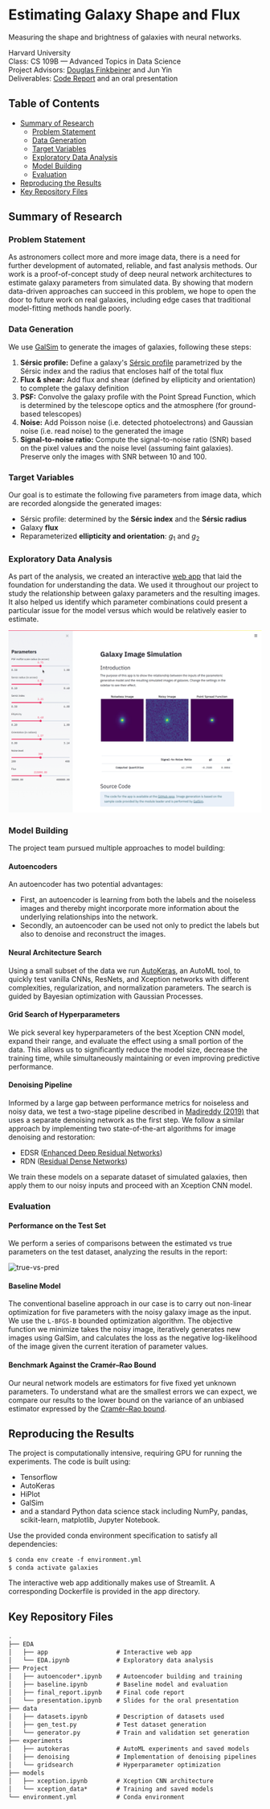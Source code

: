 # Estimating Galaxy Shape and Flux
Measuring the shape and brightness of galaxies with neural networks.

Harvard University<br>Class: CS 109B — Advanced Topics in Data Science<br>Project Advisors: [Douglas Finkbeiner](https://scholar.google.com/citations?hl=en&user=boVy0Y0AAAAJ) and Jun Yin<br>Deliverables: [Code Report](https://nbviewer.jupyter.org/github/dvukolov/measure-galaxies/raw/master/Project/final_report.ipynb) and an oral presentation

Table of Contents
-----------------

* [Summary of Research](#summary-of-research)
   * [Problem Statement](#problem-statement)
   * [Data Generation](#data-generation)
   * [Target Variables](#target-variables)
   * [Exploratory Data Analysis](#exploratory-data-analysis)
   * [Model Building](#model-building)
   * [Evaluation](#evaluation)
* [Reproducing the Results](#reproducing-the-results)
* [Key Repository Files](#key-repository-files)

## Summary of Research

### Problem Statement

As astronomers collect more and more image data, there is a need for further development of automated, reliable, and fast analysis methods. Our work is a proof-of-concept study of deep neural network architectures to estimate galaxy parameters from simulated data. By showing that modern data-driven approaches can succeed in this problem, we hope to open the door to future work on real galaxies, including edge cases that traditional model-fitting methods handle poorly.

### Data Generation

We use [GalSim](https://github.com/GalSim-developers/GalSim) to generate the images of galaxies, following these steps:

1. **Sérsic profile:** Define a galaxy's [Sérsic profile](https://en.wikipedia.org/wiki/Sersic_profile) parametrized by the Sérsic index and the radius that encloses half of the total flux
2. **Flux & shear:** Add flux and shear (defined by ellipticity and orientation) to complete the galaxy definition
3. **PSF:** Convolve the galaxy profile with the Point Spread Function, which is determined by the telescope optics and the atmosphere (for ground-based telescopes)
4. **Noise:** Add Poisson noise (i.e. detected photoelectrons) and Gaussian noise (i.e. read noise) to the generated the image
5. **Signal-to-noise ratio:** Compute the signal-to-noise ratio (SNR) based on the pixel values and the noise level (assuming faint galaxies). Preserve only the images with SNR between 10 and 100.
### Target Variables

Our goal is to estimate the following five parameters from image data, which are recorded alongside the generated images:

- Sérsic profile: determined by the **Sérsic index** and the **Sérsic radius**
- Galaxy **flux**
- Reparameterized **ellipticity and orientation**: $g_1$ and $g_2$

### Exploratory Data Analysis

As part of the analysis, we created an interactive [web app](https://measure-galaxies.herokuapp.com/) that laid the foundation for understanding the data. We used it throughout our project to study the relationship between galaxy parameters and the resulting images. It also helped us identify which parameter combinations could present a particular issue for the model versus which would be relatively easier to estimate.

![screencast](Project/graphs/screencast.gif)

### Model Building

The project team pursued multiple approaches to model building:

#### Autoencoders

An autoencoder has two potential advantages:

- First, an autoencoder is learning from both the labels and the noiseless images and thereby might incorporate more information about the underlying relationships into the network.
- Secondly, an autoencoder can be used not only to predict the labels but also to denoise and reconstruct the images.

#### Neural Architecture Search

Using a small subset of the data we run [AutoKeras](https://autokeras.com/), an AutoML tool, to quickly test vanilla CNNs, ResNets, and Xception networks with different complexities, regularization, and normalization parameters. The search is guided by Bayesian optimization with Gaussian Processes.

#### Grid Search of Hyperparameters
We pick several key hyperparameters of the best Xception CNN model, expand their range, and evaluate the effect using a small portion of the data. This allows us to significantly reduce the model size, decrease the training time, while simultaneously maintaining or even improving predictive performance.

#### Denoising Pipeline

Informed by a large gap between performance metrics for noiseless and noisy data, we test a two-stage pipeline described in [Madireddy (2019)](https://arxiv.org/pdf/1911.03867) that uses a separate denoising network as the first step. We follow a similar approach by implementing two state-of-the-art algorithms for image denoising and restoration:

- EDSR ([Enhanced Deep Residual Networks](https://arxiv.org/pdf/1707.02921))
- RDN ([Residual Dense Networks](https://arxiv.org/pdf/1812.10477))

We train these models on a separate dataset of simulated galaxies, then apply them to our noisy inputs and proceed with an Xception CNN model.

### Evaluation

#### Performance on the Test Set

We perform a series of comparisons between the estimated vs true parameters on the test dataset, analyzing the results in the report:

![true-vs-pred](https://user-images.githubusercontent.com/949884/128574993-5c958034-090c-4e06-8049-228cbbd9198b.png)

#### Baseline Model

The conventional baseline approach in our case is to carry out non-linear optimization for five parameters with the noisy galaxy image as the input. We use the `L-BFGS-B` bounded optimization algorithm. The objective function we minimize takes the noisy image, iteratively generates new images using GalSim, and calculates the loss as the negative log-likelihood of the image given the current iteration of parameter values.

#### Benchmark Against the Cramér–Rao Bound

Our neural network models are estimators for five fixed yet unknown parameters. To understand what are the smallest errors we can expect, we compare our results to the lower bound on the variance of an unbiased estimator expressed by the [Cramér–Rao bound](https://en.wikipedia.org/wiki/Cram%C3%A9r%E2%80%93Rao_bound).

## Reproducing the Results

The project is computationally intensive, requiring GPU for running the experiments. The code is built using:

- Tensorflow
- AutoKeras
- HiPlot
- GalSim
- and a standard Python data science stack including NumPy, pandas, scikit-learn, matplotlib, Jupyter Notebook.

Use the provided conda environment specification to satisfy all dependencies:

```
$ conda env create -f environment.yml
$ conda activate galaxies
```

The interactive web app additionally makes use of Streamlit. A corresponding Dockerfile is provided in the app directory.

## Key Repository Files

```
.
├── EDA
│   ├── app                   # Interactive web app
│   └── EDA.ipynb             # Exploratory data analysis
├── Project
│   ├── autoencoder*.ipynb    # Autoencoder building and training
│   ├── baseline.ipynb        # Baseline model and evaluation
│   ├── final_report.ipynb    # Final code report
│   └── presentation.ipynb    # Slides for the oral presentation
├── data
│   ├── datasets.ipynb        # Description of datasets used
│   ├── gen_test.py           # Test dataset generation
│   └── generator.py          # Train and validation set generation
├── experiments
│   ├── autokeras             # AutoML experiments and saved models
│   ├── denoising             # Implementation of denoising pipelines
│   └── gridsearch            # Hyperparameter optimization
├── models
│   ├── xception.ipynb        # Xception CNN architecture
│   └── xception_data*        # Training and saved models
└── environment.yml           # Conda environment
```

